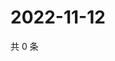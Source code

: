 # 2022-11-12

共 0 条

<!-- BEGIN WEIBO -->
<!-- 最后更新时间 Sat Nov 12 2022 12:28:36 GMT+0800 (China Standard Time) -->

<!-- END WEIBO -->
